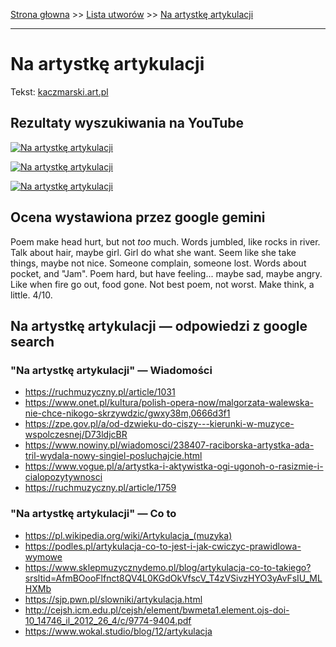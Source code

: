 [Strona głowna](../index.md) >> [Lista utworów](../list.md) >> [Na artystkę artykulacji](333.md)

---

# Na artystkę artykulacji

Tekst: [kaczmarski.art.pl](https://www.kaczmarski.art.pl/tworczosc/wiersze/na-artystke-artykulacji/)

## Rezultaty wyszukiwania na YouTube

[![Na artystkę artykulacji](http://img.youtube.com/vi/uc1uz3tsMyk/0.jpg)](https://www.youtube.com/watch?v=uc1uz3tsMyk "Jacek KACZMARSKI albums programs be like: - YouTube")

[![Na artystkę artykulacji](http://img.youtube.com/vi/zuMATDSvMQk/0.jpg)](https://www.youtube.com/watch?v=zuMATDSvMQk "Obława - Jacek Kaczmarski Ale po angielsku - YouTube")

[![Na artystkę artykulacji](http://img.youtube.com/vi/xQ5UaxyZgtk/0.jpg)](https://www.youtube.com/watch?v=xQ5UaxyZgtk "20 Rocznica Śmierci Jacka Kaczmarskiego - YouTube")

## Ocena wystawiona przez google gemini

Poem make head hurt, but not *too* much. Words jumbled, like rocks in river. Talk about hair, maybe girl. Girl do what she want. Seem like she take things, maybe not nice. Someone complain, someone lost. Words about pocket, and "Jam". Poem hard, but have feeling... maybe sad, maybe angry. Like when fire go out, food gone. Not best poem, not worst. Make think, a little. 4/10.


## Na artystkę artykulacji — odpowiedzi z google search

### "Na artystkę artykulacji" — Wiadomości

 - <https://ruchmuzyczny.pl/article/1031>
 - <https://www.onet.pl/kultura/polish-opera-now/malgorzata-walewska-nie-chce-nikogo-skrzywdzic/gwxy38m,0666d3f1>
 - <https://zpe.gov.pl/a/od-dzwieku-do-ciszy---kierunki-w-muzyce-wspolczesnej/D73ldjcBR>
 - <https://www.nowiny.pl/wiadomosci/238407-raciborska-artystka-ada-tril-wydala-nowy-singiel-posluchajcie.html>
 - <https://www.vogue.pl/a/artystka-i-aktywistka-ogi-ugonoh-o-rasizmie-i-cialopozytywnosci>
 - <https://ruchmuzyczny.pl/article/1759>

### "Na artystkę artykulacji" — Co to

 - <https://pl.wikipedia.org/wiki/Artykulacja_(muzyka)>
 - <https://podles.pl/artykulacja-co-to-jest-i-jak-cwiczyc-prawidlowa-wymowe>
 - <https://www.sklepmuzycznydemo.pl/blog/artykulacja-co-to-takiego?srsltid=AfmBOooFlfnct8QV4L0KGdOkVfscV_T4zVSivzHYO3yAvFsIU_MLHXMb>
 - <https://sjp.pwn.pl/slowniki/artykulacja.html>
 - <http://cejsh.icm.edu.pl/cejsh/element/bwmeta1.element.ojs-doi-10_14746_il_2012_26_4/c/9774-9404.pdf>
 - <https://www.wokal.studio/blog/12/artykulacja>

